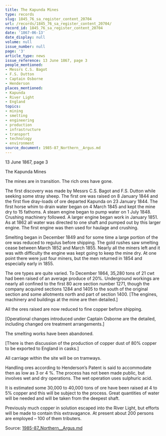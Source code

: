 ```yaml
---
title: The Kapunda Mines
type: records
slug: 1845_76_sa_register_content_20704
url: /records/1845_76_sa_register_content_20704/
record_id: 1845_76_sa_register_content_20704
date: '1867-06-13'
date_display: null
volume: null
issue_number: null
page: '3'
article_type: news
issue_reference: 13 June 1867, page 3
people_mentioned:
- Messrs C.S. Bagot
- F.S. Dutton
- Captain Osborne
- Henderson
places_mentioned:
- Kapunda
- River Light
- England
topics:
- mining
- smelting
- engineering
- production
- infrastructure
- transport
- technology
- environment
source_document: 1985-87_Northern__Argus.md
---
```


13 June 1867, page 3

The Kapunda Mines

The mines are in transition.  The rich ores have gone.

The first discovery was made by Messrs C.S. Bagot and F.S. Dutton while seeking some stray sheep.  The first ore was raised on 8 January 1844 and the first five dray-loads of ore departed Kapunda on 23 January 1844.  The first horse whim to drain water began on 4 March 1845 and kept the mine dry to 15 fathoms.  A steam engine began to pump water on 1 July 1848.  Crushing machinery followed.  A larger engine began work in January 1851.  As at 1862 all water was directed to one shaft and pumped out by this larger engine.  The first engine was then used for haulage and crushing.

Smelting began in December 1849 and for some time a large portion of the ore was reduced to regulus before shipping.  The gold rushes saw smelting cease between March 1852 and March 1855.  Nearly all the miners left and it was with difficulty the engine was kept going to keep the mine dry.  At one point there were just four miners, but the men returned in 1854 and especially early in 1855.

The ore types are quite varied.  To December 1864, 35,280 tons of 21 cwt had been raised of an average produce of 20%.  Underground workings are nearly all confined to the first 80 acre section number 1271, though the company acquired sections 1284 and 1405 to the south of the original section and some allotments north and part of section 1400.  [The engines, machinery and buildings at the mine are then detailed.]

All the ores raised are now reduced to fine copper before shipping.

[Operational changes introduced under Captain Osborne are the detailed, including changed ore treatment arrangements.]

The smelting works have been abandoned.

[There is then discussion of the production of copper dust of 80% copper to be exported to England in casks.]

All carriage within the site will be on tramways.

Handling ores according to Henderson’s Patent is said to accommodate then as low as 3 or 4 %.  The process has not been made public, but involves wet and dry operations.  The wet operation uses sulphuric acid.

It is estimated some 30,000 to 40,000 tons of ore have been raised at 4 to 5% copper and this will be subject to the process.  Great quantities of water will be needed and will be taken from the deepest shaft.

Previously much copper in solution escaped into the River Light, but efforts will be made to contain this extravagance.  At present about 200 persons are employed – 100 of them tributers.

Source: [1985-87_Northern__Argus.md](/downloads/markdown/1985-87_Northern__Argus.md)
